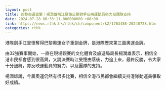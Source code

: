```yaml
---
layout: post
title: 巴黎奧運直擊｜楊潤雄稱江旻憓反勝對手反映運動員努力及團隊支持
date: 2024-07-28 06:33:11.000000000 +08:00
link: https://news.rthk.hk/rthk/ch/component/k2/1763488-20240728.htm
categories: rthk
---
```


港隊劍手江旻憓奪得巴黎奧運女子重劍金牌，是港隊歷來第三面奧運金牌。

由32強賽事開始，一直在現場觀賽的文化體育及旅遊局局長楊潤雄表示，相信全港市民都會感到很高興，又說決賽時江旻憓由落後，力追上來，最終反勝，令大家十分鼓舞，亦反映運動員的努力，以及團隊的支持。

楊潤雄說，今屆奧運仍然有很多比賽，相信全港市民都會繼續支持港隊動運員爭取好成績。
